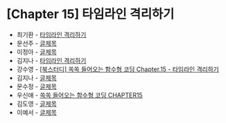 # [Chapter 15] 타임라인 격리하기

- 최기환 - [타임라인 격리하기](https://www.blog.gihwan-dev.com/posts/bookSailor-fp-chapter15/)
- 문선주 - [글제목](링크)
- 이정아 - [글제목](링크)
- 김지나 - [타임라인 격리하기](https://zzinao.notion.site/chap15-9de1f0d7080f4d3fbceb90cf382d0b7e?pvs=4)
- 강수영 - [[북스터디] 쏙쏙 들어오는 함수형 코딩 Chapter.15 - 타임라인 격리하기](https://velog.io/@sooyoung15928/%EB%B6%81%EC%8A%A4%ED%84%B0%EB%94%94-%EC%8F%99%EC%8F%99-%EB%93%A4%EC%96%B4%EC%98%A4%EB%8A%94-%ED%95%A8%EC%88%98%ED%98%95-%EC%BD%94%EB%94%A9-Chapter.15-%ED%83%80%EC%9E%84%EB%9D%BC%EC%9D%B8-%EA%B2%A9%EB%A6%AC%ED%95%98%EA%B8%B0)
- 김지나 - [글제목](링크)
- 문수정 - [글제목](링크)
- 우신애 - [쏙쏙 들어오는 함수형 코딩 CHAPTER15](https://velog.io/@wooshinae/%EC%8F%99%EC%8F%99-%EB%93%A4%EC%96%B4%EC%98%A4%EB%8A%94-%ED%95%A8%EC%88%98%ED%98%95%EC%BD%94%EB%94%A9-CHAPTER15)
- 김도영 - [글제목](링크)
- 이예서 - [글제목](링크)
